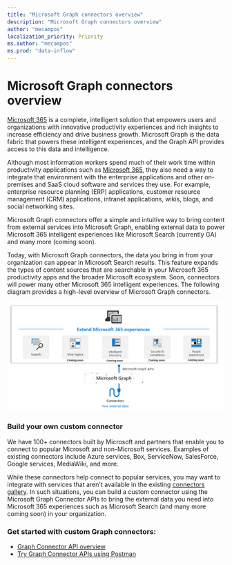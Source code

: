 ```yaml
---
title: "Microsoft Graph connectors overview"
description: "Microsoft Graph connectors overview"
author: "mecampos"
localization_priority: Priority
ms.author: "mecampos"
ms.prod: "data-inflow"
---
```




# Microsoft Graph connectors overview

[Microsoft 365](https://www.microsoft.com/microsoft-365) is a complete, intelligent solution that empowers users and organizations with innovative productivity experiences and rich insights to increase efficiency and drive business growth. Microsoft Graph is the data fabric that powers these intelligent experiences, and the Graph API provides access to this data and intelligence.

Although most information workers spend much of their work time within productivity applications such as [Microsoft 365](https://www.microsoft.com/microsoft-365), they also need a way to integrate that environment with the enterprise applications and other on-premises and SaaS cloud software and services they use. For example, enterprise resource planning (ERP) applications, customer resource management (CRM) applications, intranet applications, wikis, blogs, and social networking sites.

Microsoft Graph connectors offer a simple and intuitive way to bring content from external services into Microsoft Graph, enabling external data to power Microsoft 365 intelligent experiences like Microsoft Search (currently GA) and many more (coming soon).

Today, with Microsoft Graph connectors, the data you bring in from your organization can appear in Microsoft Search results. This feature expands the types of content sources that are searchable in your Microsoft 365 productivity apps and the broader Microsoft ecosystem. Soon, connectors will power many other Microsoft 365 intelligent experiences.
The following diagram provides a high-level overview of Microsoft Graph connectors.

<!---Insert image reference here --->
<!---       ![Select the Microsoft Graph permissions](./images/application-saml-sso-configure-api/set-permissions.png) --->
![High level overview](./images/connectors-images/overview.png)

### Build your own custom connector
We have 100+ connectors built by Microsoft and partners that enable you to connect to popular Microsoft and non-Microsoft services. Examples of existing connectors include Azure services, Box, ServiceNow, SalesForce, Google services, MediaWiki, and more.

While these connectors help connect to popular services, you may want to integrate with services that aren't available in the existing [connectors gallery](https://docs.microsoft.com/microsoftsearch/connectors-gallery). In such situations, you can build a custom connector using the Microsoft Graph Connector APIs to bring the external data you need into Microsoft 365 experiences such as Microsoft Search (and many more coming soon) in your organization.

### Get started with custom Graph connectors:
* [Graph Connector API overview](data-inflow-connectors-api-overview.md)
* [Try Graph Connector APIs using Postman](data-inflow-connectors-api-postman.md)
<!---**(Articles coming next)**
* [Build your first custom connector with Microsoft Graph]()
--->

